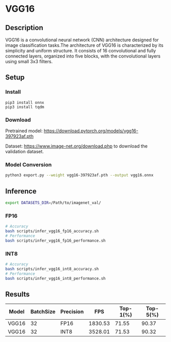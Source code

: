 # VGG16

## Description

VGG16 is a convolutional neural network (CNN) architecture designed for image classification tasks.The architecture of VGG16 is characterized by its simplicity and uniform structure. It consists of 16 convolutional and fully connected layers, organized into five blocks, with the convolutional layers using small 3x3 filters.

## Setup

### Install
```
pip3 install onnx
pip3 install tqdm
```

### Download

Pretrained model: <https://download.pytorch.org/models/vgg16-397923af.pth>

Dataset: <https://www.image-net.org/download.php> to download the validation dataset.

### Model Conversion
```bash
python3 export.py --weight vgg16-397923af.pth --output vgg16.onnx
```

## Inference
```bash
export DATASETS_DIR=/Path/to/imagenet_val/
```
### FP16

```bash
# Accuracy
bash scripts/infer_vgg16_fp16_accuracy.sh
# Performance
bash scripts/infer_vgg16_fp16_performance.sh
```

### INT8
```bash
# Accuracy
bash scripts/infer_vgg16_int8_accuracy.sh
# Performance
bash scripts/infer_vgg16_int8_performance.sh
```

## Results

Model   |BatchSize  |Precision |FPS       |Top-1(%)  |Top-5(%)
--------|-----------|----------|----------|----------|--------
VGG16   |    32     |   FP16   | 1830.53  |  71.55   | 90.37
VGG16   |    32     |   INT8   | 3528.01  |  71.53   | 90.32
